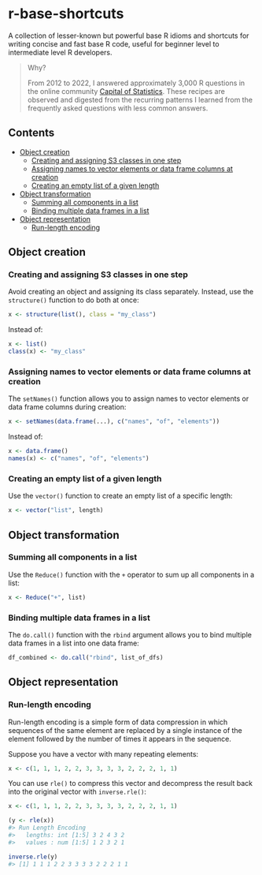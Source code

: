 # r-base-shortcuts

A collection of lesser-known but powerful base R idioms and shortcuts
for writing concise and fast base R code, useful for beginner level to
intermediate level R developers.

> Why?
>
> From 2012 to 2022, I answered approximately 3,000 R questions in the
> online community [Capital of Statistics](https://d.cosx.org/).
> These recipes are observed and digested from the recurring patterns
> I learned from the frequently asked questions with less common answers.

## Contents

- [Object creation](#object-creation)
  - [Creating and assigning S3 classes in one step](#creating-and-assigning-s3-classes-in-one-step)
  - [Assigning names to vector elements or data frame columns at creation](#assigning-names-to-vector-elements-or-data-frame-columns-at-creation)
  - [Creating an empty list of a given length](#creating-an-empty-list-of-a-given-length)
- [Object transformation](#object-transformation)
  - [Summing all components in a list](#summing-all-components-in-a-list)
  - [Binding multiple data frames in a list](#binding-multiple-data-frames-in-a-list)
- [Object representation](#object-representation)
  - [Run-length encoding](#run-length-encoding)

## Object creation

### Creating and assigning S3 classes in one step

Avoid creating an object and assigning its class separately.
Instead, use the `structure()` function to do both at once:

```r
x <- structure(list(), class = "my_class")
```

Instead of:

```r
x <- list()
class(x) <- "my_class"
```

### Assigning names to vector elements or data frame columns at creation

The `setNames()` function allows you to assign names to vector elements or
data frame columns during creation:

```r
x <- setNames(data.frame(...), c("names", "of", "elements"))
```

Instead of:

```r
x <- data.frame()
names(x) <- c("names", "of", "elements")
```

### Creating an empty list of a given length

Use the `vector()` function to create an empty list of a specific length:

```r
x <- vector("list", length)
```

## Object transformation

### Summing all components in a list

Use the `Reduce()` function with the `+` operator to sum up all components
in a list:

```r
x <- Reduce("+", list)
```

### Binding multiple data frames in a list

The `do.call()` function with the `rbind` argument allows you to bind
multiple data frames in a list into one data frame:

```r
df_combined <- do.call("rbind", list_of_dfs)
```

## Object representation

### Run-length encoding

Run-length encoding is a simple form of data compression in which sequences
of the same element are replaced by a single instance of the element followed
by the number of times it appears in the sequence.

Suppose you have a vector with many repeating elements:

```r
x <- c(1, 1, 1, 2, 2, 3, 3, 3, 3, 2, 2, 2, 1, 1)
```

You can use `rle()` to compress this vector and decompress the result back
into the original vector with `inverse.rle()`:

```r
x <- c(1, 1, 1, 2, 2, 3, 3, 3, 3, 2, 2, 2, 1, 1)

(y <- rle(x))
#> Run Length Encoding
#>   lengths: int [1:5] 3 2 4 3 2
#>   values : num [1:5] 1 2 3 2 1

inverse.rle(y)
#> [1] 1 1 1 2 2 3 3 3 3 2 2 2 1 1
```
